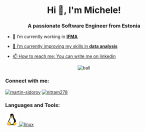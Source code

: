 <h1 align="center">Hi 👋, I'm Michele!</a></h1>
<h3 align="center">A passionate Software Engineer from Estonia</h3>



- 🔭 I’m currently working in <a href="https://https://portal.ifma.edu.br">**IFMA**

- 🌱 I’m currently improving my skills in **data analysis**

- 📫 How to reach me: You can write me on [linkedin](https://https://www.linkedin.com/in/michelesoraya/)

<p align="center">
  <img src="https://i.pinimg.com/originals/90/e2/d1/90e2d11790a1868b8cdb976c1ef3e379.gif" alt="ball">
</p>

<h3 align="left">Connect with me:</h3>
<p align="left">
  <a href="https://linkedin.com/in/michelesoraya" target="blank"><img align="center" src="https://raw.githubusercontent.com/rahuldkjain/github-profile-readme-generator/master/src/images/icons/Social/linked-in-alt.svg" alt="martin-sidorov" height="30" width="40" /></a>
  <a href="https://fb.com/nitram278" target="blank"><img align="center" src="https://raw.githubusercontent.com/rahuldkjain/github-profile-readme-generator/master/src/images/icons/Social/facebook.svg" alt="nitram278" height="30" width="40" /></a>
</p>

<h3 align="left">Languages and Tools:</h3>
<p align="left">
  <a href="https://www.linux.org/" target="_blank"> <img src="https://raw.githubusercontent.com/devicons/devicon/master/icons/linux/linux-original.svg" alt="linux" width="40" height="40"/> </a>
  <a href="https://www.python.org/" target="_blank"> <img src="https://banner2.cleanpng.com/20190623/yp/kisspng-python-computer-icons-programming-language-executa-5d0f0aa79779a6.6143656815612668556205.jpg" alt="linux" width="40" height="40"/> </a>
</p>

